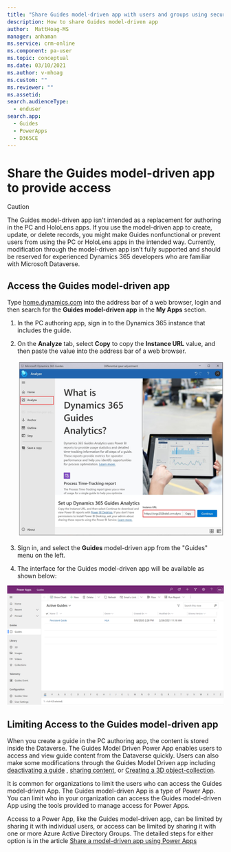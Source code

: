 ```yaml
---
title: "Share Guides model-driven app with users and groups using security roles to provide access to Dynamics 365 Guides | MicrosoftDocs"
description: How to share Guides model-driven app
author:  MattHoag-MS
manager: anhaman
ms.service: crm-online
ms.component: pa-user
ms.topic: conceptual
ms.date: 03/10/2021
ms.author: v-mhoag
ms.custom: ""
ms.reviewer: ""
ms.assetid: 
search.audienceType: 
  - enduser
search.app: 
  - Guides
  - PowerApps
  - D365CE
---
```

<!-- This article could be a redirect to the article below with the term "App" updated to "Guides model-driven app".   A better solution will have to be found to "customize" core power apps support documents to address the specific D365 Guides user experience.  
https://docs.microsoft.com/powerapps/user/assign-or-share-records -->

# Share the Guides model-driven app to provide access

> [!CAUTION] 
> The Guides model-driven app isn't intended as a replacement for authoring in the PC and HoloLens apps. If you use the model-driven app to create, update, or delete records, you might make Guides nonfunctional or prevent users from using the PC or HoloLens apps in the intended way. Currently, modification through the model-driven app isn't fully supported and should be reserved for experienced Dynamics 365 developers who are familiar with Microsoft Dataverse.

## Access the Guides model-driven app

Type [home.dynamics.com](https://home.dynamics.com) into the address bar of a web browser, login and then search for the **Guides model-driven app** in the **My Apps** section.

1. In the PC authoring app, sign in to the Dynamics 365 instance that includes the guide.

2. On the **Analyze** tab, select **Copy** to copy the **Instance URL** value, and then paste the value into the address bar of a web browser.

    ![Copy the Instance URL value](media/copy-instance-url.jpg "Copy the Instance URL value")

3. Sign in, and select the **Guides** model-driven app from the "Guides" menu on the left.

4. The interface for the Guides model-driven app will be available as  shown below:

![Guides model-driven app example](media/Guides-Hub.png "Guides model-driven app example")

## Limiting Access to the Guides model-driven app

When you create a guide in the PC authoring app, the content is stored inside the Dataverse. The Guides Model Driven Power App enables users to access and view guide content from the Dataverse quickly. Users can also make some modifications through the Guides Model Driven app including [deactivating a guide](admin-deactivate-guide.md) , [sharing content](admin-access-teams.md), or  [Creating a 3D object-collection](workflow-3D-object-collection.md).

It is common for organizations to limit the users who can access the Guides model-driven App. The Guides model-driven App is a type of Power App.    You can limit who in your organization can access the Guides model-driven App using the tools provided to manage access for Power Apps.  

Access to a Power App, like the Guides model-driven app, can be limited by sharing it with individual users, or access can be limited by sharing it with one or more Azure Active Directory Groups.  The detailed steps for either option is in the article [Share a model-driven app using Power Apps](https://docs.microsoft.com/powerapps/maker/model-driven-apps/share-model-driven-app)

